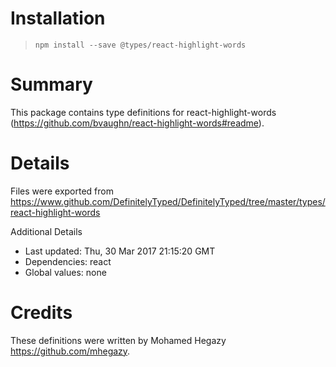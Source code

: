 # Installation
> `npm install --save @types/react-highlight-words`

# Summary
This package contains type definitions for react-highlight-words (https://github.com/bvaughn/react-highlight-words#readme).

# Details
Files were exported from https://www.github.com/DefinitelyTyped/DefinitelyTyped/tree/master/types/react-highlight-words

Additional Details
 * Last updated: Thu, 30 Mar 2017 21:15:20 GMT
 * Dependencies: react
 * Global values: none

# Credits
These definitions were written by Mohamed Hegazy <https://github.com/mhegazy>.
